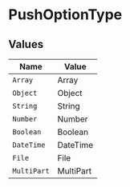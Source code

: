 # PushOptionType


## Values

| Name        | Value       |
| ----------- | ----------- |
| `Array`     | Array       |
| `Object`    | Object      |
| `String`    | String      |
| `Number`    | Number      |
| `Boolean`   | Boolean     |
| `DateTime`  | DateTime    |
| `File`      | File        |
| `MultiPart` | MultiPart   |